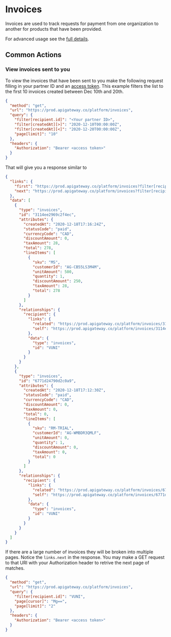 # Invoices

Invoices are used to track requests for payment from one organization to another for products that have been provided. 

For advanced usage see the [full details](https://vendasta.stoplight.io/docs/openapi-specs/openapi/platform/platform.yaml/paths/~1invoices/get).

## Common Actions

### View invoices sent to you

To view the invoices that have been sent to you make the following request filling in your partner ID and an [access token](https://vendasta.stoplight.io/docs/openapi-specs/docs/2.-Authorization/2-legged-oauth/3.-UsingAServiceAccount.md). This example filters the list to the first 10 invoices created between Dec 10th and 20th. 

```json http
{
  "method": "get",
  "url": "https://prod.apigateway.co/platform/invoices",
  "query": {
    "filter[recipient.id]": "<Your partner ID>",
    "filter[createdAt][>]": "2020-12-10T00:00:00Z",
    "filter[createdAt][<]": "2020-12-20T00:00:00Z",
    "page[limit]": "10"
  },
  "headers": {
    "Authorization": "Bearer <access token>"
  }
}
```

That will give you a response similar to 

```json
{
  "links": {
    "first": "https://prod.apigateway.co/platform/invoices?filter[recipient.id]=VUNI&page[cursor]=&page[limit]=2",
    "next": "https://prod.apigateway.co/platform/invoices?filter[recipient.id]=VUNI&page[cursor]=Mg==&page[limit]=2"
  },
  "data": [
    {
      "type": "invoices",
      "id": "3114ee2969c2f4ec",
      "attributes": {
        "createdAt": "2020-12-18T17:16:24Z",
        "statusCode": "paid",
        "currencyCode": "CAD",
        "discountAmount": 0,
        "taxAmount": 28,
        "total": 278,
        "lineItems": [
          {
            "sku": "MS",
            "customerId": "AG-CB55LS3M4M",
            "unitAmount": 500,
            "quantity": 1,
            "discountAmount": 250,
            "taxAmount": 28,
            "total": 278
          }
        ]
      },
      "relationships": {
        "recipient": {
          "links": {
            "related": "https://prod.apigateway.co/platform/invoices/3114ee2969c2f4ec/recipient",
            "self": "https://prod.apigateway.co/platform/invoices/3114ee2969c2f4ec/relationships/recipient"
          },
          "data": {
            "type": "invoices",
            "id": "VUNI"
          }
        }
      }
    },
    {
      "type": "invoices",
      "id": "6771d24790d2c0a9",
      "attributes": {
        "createdAt": "2020-12-18T17:12:30Z",
        "statusCode": "paid",
        "currencyCode": "CAD",
        "discountAmount": 0,
        "taxAmount": 0,
        "total": 0,
        "lineItems": [
          {
            "sku": "RM-TRIAL",
            "customerId": "AG-WMBDR3QMLF",
            "unitAmount": 0,
            "quantity": 1,
            "discountAmount": 0,
            "taxAmount": 0,
            "total": 0
          }
        ]
      },
      "relationships": {
        "recipient": {
          "links": {
            "related": "https://prod.apigateway.co/platform/invoices/6771d24790d2c0a9/recipient",
            "self": "https://prod.apigateway.co/platform/invoices/6771d24790d2c0a9/relationships/recipient"
          },
          "data": {
            "type": "invoices",
            "id": "VUNI"
          }
        }
      }
    }
  ]
}
```

If there are a large number of invoices they will be broken into multiple pages. Notice the `links.next` in the response. You may make a GET request to that URI with your Authorization header to retrive the next page of matches. 

```json http
{
  "method": "get",
  "url": "https://prod.apigateway.co/platform/invoices",
  "query": {
    "filter[recipient.id]": "VUNI",
    "page[cursor]": "Mg==",
    "page[limit]": "2"
  },
  "headers": {
    "Authorization": "Bearer <access token>"
  }
}
```
